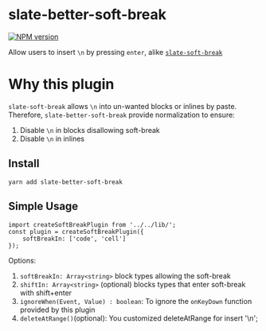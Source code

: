# slate-better-soft-break

[![NPM version](https://badge.fury.io/js/slate-better-soft-break.svg)](http://badge.fury.io/js/slate-better-soft-break)

Allow users to insert `\n` by pressing `enter`, alike [`slate-soft-break`](https://github.com/ianstormtaylor/slate-plugins/tree/master/packages/slate-soft-break)

# Why this plugin

`slate-soft-break` allows `\n` into un-wanted blocks or inlines by paste. Therefore, `slate-better-soft-break` provide normalization to ensure:

1.  Disable `\n` in blocks disallowing soft-break
2.  Disable `\n` in inlines

## Install

```
yarn add slate-better-soft-break
```

## Simple Usage

```
import createSoftBreakPlugin from '../../lib/';
const plugin = createSoftBreakPlugin({
    softBreakIn: ['code', 'cell']
});
```

Options:

1.  `softBreakIn: Array<string>` block types allowing the soft-break
2.  `shiftIn: Array<string>` (optional) blocks types that enter soft-break with shift+enter
3.  `ignoreWhen(Event, Value) : boolean`: To ignore the `onKeyDown` function provided by this plugin
4.  `deleteAtRange()`(optional): You customized deleteAtRange for insert '\n';
